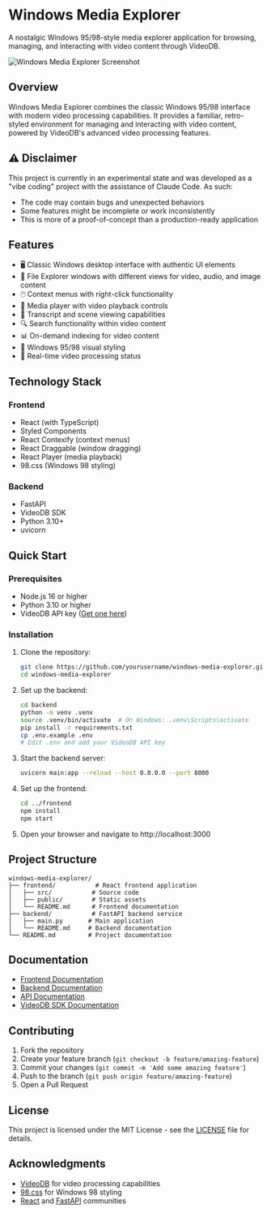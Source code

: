 # Windows Media Explorer

A nostalgic Windows 95/98-style media explorer application for browsing, managing, and interacting with video content through VideoDB.

![Windows Media Explorer Screenshot](screenshot.png)

## Overview

Windows Media Explorer combines the classic Windows 95/98 interface with modern video processing capabilities. It provides a familiar, retro-styled environment for managing and interacting with video content, powered by VideoDB's advanced video processing features.

## ⚠️ Disclaimer

This project is currently in an experimental state and was developed as a "vibe coding" project with the assistance of Claude Code. As such:

- The code may contain bugs and unexpected behaviors
- Some features might be incomplete or work inconsistently
- This is more of a proof-of-concept than a production-ready application

## Features

- 🖥️ Classic Windows desktop interface with authentic UI elements
- 📁 File Explorer windows with different views for video, audio, and image content
- 🖱️ Context menus with right-click functionality
- 🎥 Media player with video playback controls
- 📝 Transcript and scene viewing capabilities
- 🔍 Search functionality within video content
- 📊 On-demand indexing for video content
- 🎨 Windows 95/98 visual styling
- 🔄 Real-time video processing status

## Technology Stack

### Frontend
- React (with TypeScript)
- Styled Components
- React Contexify (context menus)
- React Draggable (window dragging)
- React Player (media playback)
- 98.css (Windows 98 styling)

### Backend
- FastAPI
- VideoDB SDK
- Python 3.10+
- uvicorn

## Quick Start

### Prerequisites

- Node.js 16 or higher
- Python 3.10 or higher
- VideoDB API key ([Get one here](https://console.videodb.io/))

### Installation

1. Clone the repository:
   ```bash
   git clone https://github.com/yourusername/windows-media-explorer.git
   cd windows-media-explorer
   ```

2. Set up the backend:
   ```bash
   cd backend
   python -m venv .venv
   source .venv/bin/activate  # On Windows: .venv\Scripts\activate
   pip install -r requirements.txt
   cp .env.example .env
   # Edit .env and add your VideoDB API key
   ```

3. Start the backend server:
   ```bash
   uvicorn main:app --reload --host 0.0.0.0 --port 8000
   ```

4. Set up the frontend:
   ```bash
   cd ../frontend
   npm install
   npm start
   ```

5. Open your browser and navigate to http://localhost:3000

## Project Structure

```
windows-media-explorer/
├── frontend/           # React frontend application
│   ├── src/           # Source code
│   ├── public/        # Static assets
│   └── README.md      # Frontend documentation
├── backend/           # FastAPI backend service
│   ├── main.py       # Main application
│   └── README.md     # Backend documentation
└── README.md         # Project documentation
```

## Documentation

- [Frontend Documentation](frontend/README.md)
- [Backend Documentation](backend/README.md)
- [API Documentation](backend/README.md#api-endpoints)
- [VideoDB SDK Documentation](https://docs.videodb.io)

## Contributing

1. Fork the repository
2. Create your feature branch (`git checkout -b feature/amazing-feature`)
3. Commit your changes (`git commit -m 'Add some amazing feature'`)
4. Push to the branch (`git push origin feature/amazing-feature`)
5. Open a Pull Request

## License

This project is licensed under the MIT License - see the [LICENSE](LICENSE) file for details.

## Acknowledgments

- [VideoDB](https://videodb.io) for video processing capabilities
- [98.css](https://jdan.github.io/98.css/) for Windows 98 styling
- [React](https://reactjs.org) and [FastAPI](https://fastapi.tiangolo.com) communities